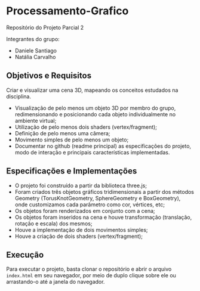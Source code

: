 # Processamento-Grafico
Repositório do Projeto Parcial 2

Integrantes do grupo:
* Daniele Santiago
* Natália Carvalho

## Objetivos e Requisitos
Criar e visualizar uma cena 3D, mapeando os conceitos estudados na disciplina.
* Visualização de pelo menos um objeto 3D por membro do grupo, redimensionando e posicionando cada objeto individualmente no ambiente virtual;
* Utilização de pelo menos dois shaders (vertex/fragment);
* Definição de pelo menos uma câmera;
* Movimento simples de pelo menos um objeto;
* Documentar no github (readme principal) as especificações do projeto, modo de interação e principais características implementadas.

## Especificações e Implementações
* O projeto foi construído a partir da biblioteca three.js;
* Foram criados três objetos gráficos tridimensionais a partir dos métodos Geometry (TorusKnotGeometry, SphereGeometry e BoxGeometry), onde customizamos cada parâmetro como cor, vértices, etc;
* Os objetos foram renderizados em conjunto com a cena;
* Os objetos foram inseridos na cena e houve transformação (translação, rotação e escala) dos mesmos;
* Houve a implementação de dois movimentos simples;
* Houve a criação de dois shaders (vertex/fragment);

## Execução
Para executar o projeto, basta clonar o repositório e abrir o arquivo ```index.html``` em seu navegador, por meio de duplo clique sobre ele ou arrastando-o até a janela do navegador.
